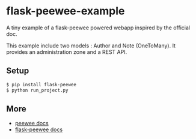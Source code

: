 flask-peewee-example
====================

A tiny example of a flask-peewee powered webapp inspired by the official doc.

This example include two models : Author and Note (OneToMany). It provides an administration zone and a REST API.

Setup
-----
```bash
$ pip install flask-peewee
$ python run_project.py
```

More
----
* [peewee docs](http://peewee.readthedocs.org/)
* [flask-peewee docs](http://flask-peewee.readthedocs.org/)
